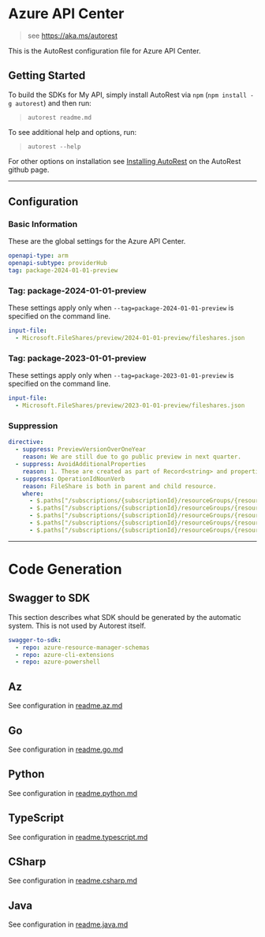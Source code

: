 # Azure API Center

> see https://aka.ms/autorest

This is the AutoRest configuration file for Azure API Center.

## Getting Started

To build the SDKs for My API, simply install AutoRest via `npm` (`npm install -g autorest`) and then run:

> `autorest readme.md`

To see additional help and options, run:

> `autorest --help`

For other options on installation see [Installing AutoRest](https://aka.ms/autorest/install) on the AutoRest github page.

---

## Configuration

### Basic Information

These are the global settings for the Azure API Center.

``` yaml
openapi-type: arm
openapi-subtype: providerHub
tag: package-2024-01-01-preview
```

### Tag: package-2024-01-01-preview

These settings apply only when `--tag=package-2024-01-01-preview` is specified on the command line.

```yaml $(tag) == 'package-2024-01-01-preview'
input-file:
  - Microsoft.FileShares/preview/2024-01-01-preview/fileshares.json
```

### Tag: package-2023-01-01-preview

These settings apply only when `--tag=package-2023-01-01-preview` is specified on the command line.

``` yaml $(tag) == 'package-2023-01-01-preview'
input-file:
  - Microsoft.FileShares/preview/2023-01-01-preview/fileshares.json
```

### Suppression

``` yaml
directive:
  - suppress: PreviewVersionOverOneYear
    reason: We are still due to go public preview in next quarter.
  - suppress: AvoidAdditionalProperties
    reason: 1. These are created as part of Record<string> and properties constructs.
  - suppress: OperationIdNounVerb
    reason: FileShare is both in parent and child resource.
    where:
      - $.paths["/subscriptions/{subscriptionId}/resourceGroups/{resourceGroupName}/providers/Microsoft.FileShares/fileShares/{resourceName}/fileShareSnapshots"].get.operationId
      - $.paths["/subscriptions/{subscriptionId}/resourceGroups/{resourceGroupName}/providers/Microsoft.FileShares/fileShares/{resourceName}/fileShareSnapshots/{name}"].put.operationId
      - $.paths["/subscriptions/{subscriptionId}/resourceGroups/{resourceGroupName}/providers/Microsoft.FileShares/fileShares/{resourceName}/fileShareSnapshots/{name}"].get.operationId
      - $.paths["/subscriptions/{subscriptionId}/resourceGroups/{resourceGroupName}/providers/Microsoft.FileShares/fileShares/{resourceName}/fileShareSnapshots/{name}"].delete.operationId
      - $.paths["/subscriptions/{subscriptionId}/resourceGroups/{resourceGroupName}/providers/Microsoft.FileShares/fileShares/{resourceName}/fileShareSnapshots/{name}"].patch.operationId
```

---

# Code Generation

## Swagger to SDK

This section describes what SDK should be generated by the automatic system.
This is not used by Autorest itself.

``` yaml $(swagger-to-sdk)
swagger-to-sdk:
  - repo: azure-resource-manager-schemas
  - repo: azure-cli-extensions
  - repo: azure-powershell
```

## Az

See configuration in [readme.az.md](./readme.az.md)

## Go

See configuration in [readme.go.md](./readme.go.md)

## Python

See configuration in [readme.python.md](./readme.python.md)

## TypeScript

See configuration in [readme.typescript.md](./readme.typescript.md)

## CSharp

See configuration in [readme.csharp.md](./readme.csharp.md)

## Java

See configuration in [readme.java.md](./readme.java.md)
